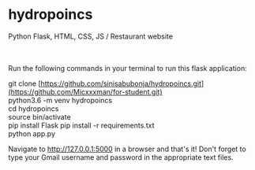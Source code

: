 # hydropoincs
Python Flask, HTML, CSS, JS / Restaurant website
<br/><br/><br/>


Run the following commands in your terminal to run this flask application:

git clone [https://github.com/sinisabubonja/hydropoincs.git](https://github.com/Micxxxman/for-student.git) <br/>
python3.6 -m venv hydropoincs <br/>
cd hydropoincs <br/>
source bin/activate<br/>
pip install Flask
pip install -r requirements.txt <br/>
python app.py <br/>

Navigate to http://127.0.0.1:5000 in a browser and that's it! Don't forget to type your Gmail username and password in the appropriate text files.




